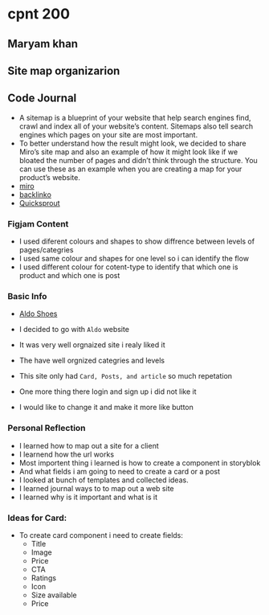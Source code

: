 # cpnt 200

## Maryam khan

## Site map organizarion

## Code Journal

- A sitemap is a blueprint of your website that help search engines find, crawl and index all of your website’s content. Sitemaps also tell search engines which pages on your site are most important.
- To better understand how the result might look, we decided to share Miro’s site map and also an example of how it might look like if we bloated the number of pages and didn’t think through the structure. You can use these as an example when you are creating a map for your product’s website.
 - [miro](https://miro.com/blog/how-to-create-a-sitemap/)
 - [backlinko](https://backlinko.com/hub/seo/sitemaps)
 - [Quicksprout](https://www.quicksprout.com/creating-website-sitemap/)

### Figjam Content

- I used diferent colours and shapes to show diffrence between levels of pages/categries
- I used same colour and shapes for one level so i can identify the flow
- I used different colour for cotent-type to identify that which one is product and which one is post

### Basic Info

- [Aldo Shoes](https://www.aldoshoes.com/ca/en)

- I decided to go with `Aldo` website
- It was very well orgnaized site i realy liked it
- The have well orgnized categries and levels
- This site only had `Card, Posts, and article` so much repetation
- One more thing there login  and sign up  i did not like it
- I would like to change it and make it more like button

### Personal Reflection 

- I learned how to map out a site for a client
- I learnend how the url works
- Most importent thing i learned is how to create a component in storyblok
- And what fields i am going to need to create a card or a post
- I looked at bunch of templates and collected ideas.
 - I learned journal ways to to map out a web site 
 - I learned why is it important and what is it

### Ideas for Card:

- To create card component i need to create fields:
    -  Title
    -  Image
    -  Price
    -  CTA 
    -  Ratings
    -  Icon
    -  Size available
    -  Price


